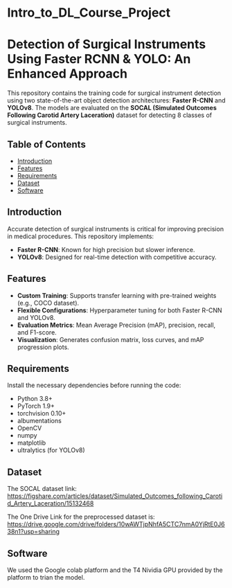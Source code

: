 # Intro_to_DL_Course_Project

# Detection of Surgical Instruments Using Faster RCNN & YOLO: An Enhanced Approach

This repository contains the training code for surgical instrument detection using two state-of-the-art object detection architectures: **Faster R-CNN** and **YOLOv8**. The models are evaluated on the **SOCAL (Simulated Outcomes Following Carotid Artery Laceration)** dataset for detecting 8 classes of surgical instruments.

## Table of Contents
- [Introduction](#introduction)
- [Features](#features)
- [Requirements](#requirements)
- [Dataset](#dataset)
- [Software](#software)


## Introduction

Accurate detection of surgical instruments is critical for improving precision in medical procedures. This repository implements:
- **Faster R-CNN**: Known for high precision but slower inference.
- **YOLOv8**: Designed for real-time detection with competitive accuracy.

## Features

- **Custom Training**: Supports transfer learning with pre-trained weights (e.g., COCO dataset).
- **Flexible Configurations**: Hyperparameter tuning for both Faster R-CNN and YOLOv8.
- **Evaluation Metrics**: Mean Average Precision (mAP), precision, recall, and F1-score.
- **Visualization**: Generates confusion matrix, loss curves, and mAP progression plots.

## Requirements

Install the necessary dependencies before running the code:
- Python 3.8+
- PyTorch 1.9+
- torchvision 0.10+
- albumentations
- OpenCV
- numpy
- matplotlib
- ultralytics (for YOLOv8)

## Dataset
The SOCAL dataset link: https://figshare.com/articles/dataset/Simulated_Outcomes_following_Carotid_Artery_Laceration/15132468

The One Drive Link for the preprocessed dataset is: https://drive.google.com/drive/folders/10wAWTjpNhfA5CTC7nmA0YjRtE0J638n1?usp=sharing

## Software
We used the Google colab platform and the T4 Nividia GPU provided by the platform to trian the model.



